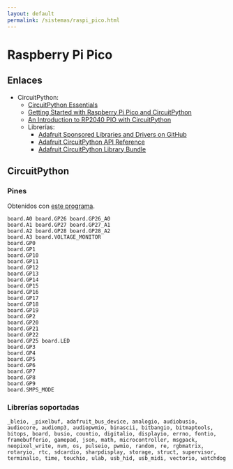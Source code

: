 ```yaml
---
layout: default
permalink: /sistemas/raspi_pico.html
---
```


# Raspberry Pi Pico

## Enlaces

* CircuitPython:
    * [CircuitPython Essentials](https://learn.adafruit.com/circuitpython-essentials)
    * [Getting Started with Raspberry Pi Pico and CircuitPython](https://learn.adafruit.com/getting-started-with-raspberry-pi-pico-circuitpython)
    * [An Introduction to RP2040 PIO with CircuitPython](https://learn.adafruit.com/intro-to-rp2040-pio-with-circuitpython)
    * Librerías:
        * [Adafruit Sponsored Libraries and Drivers on GitHub](https://circuitpython.readthedocs.io/projects/bundle/en/latest/index.html)
        * [Adafruit CircuitPython API Reference](https://circuitpython.readthedocs.io/en/latest/docs/index.html)
        * [Adafruit CircuitPython Library Bundle](https://github.com/adafruit/Adafruit_CircuitPython_Bundle)

## CircuitPython

### Pines

Obtenidos con [este programa](https://learn.adafruit.com/getting-started-with-raspberry-pi-pico-circuitpython/circuitpython-pins-and-modules#what-are-all-the-available-names-3082670-18).

```
board.A0 board.GP26 board.GP26_A0
board.A1 board.GP27 board.GP27_A1
board.A2 board.GP28 board.GP28_A2
board.A3 board.VOLTAGE_MONITOR
board.GP0
board.GP1
board.GP10
board.GP11
board.GP12
board.GP13
board.GP14
board.GP15
board.GP16
board.GP17
board.GP18
board.GP19
board.GP2
board.GP20
board.GP21
board.GP22
board.GP25 board.LED
board.GP3
board.GP4
board.GP5
board.GP6
board.GP7
board.GP8
board.GP9
board.SMPS_MODE
```

### Librerías soportadas

```
_bleio, _pixelbuf, adafruit_bus_device, analogio, audiobusio, audiocore, audiomp3, audiopwmio, binascii, bitbangio, bitmaptools, bitops, board, busio, countio, digitalio, displayio, errno, fontio, framebufferio, gamepad, json, math, microcontroller, msgpack, neopixel_write, nvm, os, pulseio, pwmio, random, re, rgbmatrix, rotaryio, rtc, sdcardio, sharpdisplay, storage, struct, supervisor, terminalio, time, touchio, ulab, usb_hid, usb_midi, vectorio, watchdog
```
